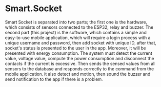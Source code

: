 # Smart.Socket
Smart Socket is separated into two parts; the first one is the hardware, which consists of sensors connected to the ESP32, relay and buzzer. 
The second part (this project) is the software, which contains a simple and easy-to-use mobile application, which will require a login process with a unique username and password, then add socket with unique ID, after that, socket's status is presented to the user in the app. Moreover, it will be presented with energy consumption.
The system must detect the current value, voltage value, compute the power consumption and disconnect the contacts if the current is excessive. Then sends the sensed values from all sensors to the database and responds correctly to the command from the mobile application. it also detect  and motion, then sound the buzzer and send notification to the app if there is a problem.

